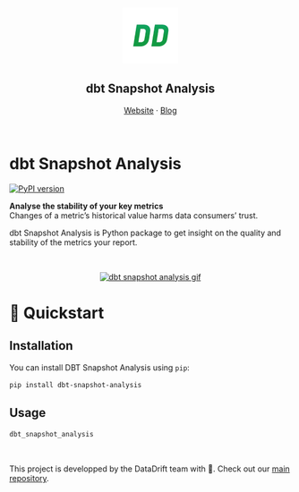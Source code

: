 </br>
<p align="center">
  <a href="https://www.data-drift.io">
    <img src="https://github.com/data-drift/data-drift/blob/main/datadrift-logo.png?raw=true" width="100px" alt="DataDrift logo" />
  </a>
</p>

<h2 align="center" >dbt Snapshot Analysis</h3>

<p align="center"><a href="https://data-drift.io">Website</a> · <a href="https://www.data-drift.io/blog">Blog</a></p>
</br>

# dbt Snapshot Analysis

[![PyPI version](https://badge.fury.io/py/dbt-snapshot-analysis.svg)](https://badge.fury.io/py/dbt-snapshot-analysis)

**Analyse the stability of your key metrics**
</br>
Changes of a metric’s historical value harms data consumers’ trust.

dbt Snapshot Analysis is Python package to get insight on the quality and stability of the metrics your report.

</br>
<p align="center">
  <a href="https://pypi.org/project/dbt-snapshot-analysis">
    <img src="https://github.com/data-drift/dbt-snapshot-analytics/blob/main/dbt-snapshot-analysis.gif?raw=true" alt="dbt snapshot analysis gif" />
  </a>
</p>


# 🚀 Quickstart
## Installation

You can install DBT Snapshot Analysis using `pip`:

```sh
pip install dbt-snapshot-analysis
```

## Usage

```sh
dbt_snapshot_analysis
```

</br>

This project is developped by the DataDrift team with 💚. Check out our [main repository](https://github.com/data-drift/data-drift).
